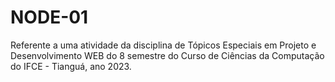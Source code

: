 # NODE-01
 Referente a uma atividade da disciplina de Tópicos Especiais em Projeto e Desenvolvimento WEB do 8 semestre do Curso de Ciências da Computação do IFCE - Tianguá, ano 2023.
